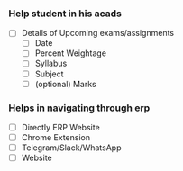### Help student in his acads
- [ ] Details of Upcoming exams/assignments
  - [ ] Date
  - [ ] Percent Weightage
  - [ ] Syllabus
  - [ ] Subject
  - [ ] (optional) Marks

### Helps in navigating through erp
- [ ] Directly ERP Website
- [ ] Chrome Extension
- [ ] Telegram/Slack/WhatsApp
- [ ] Website
